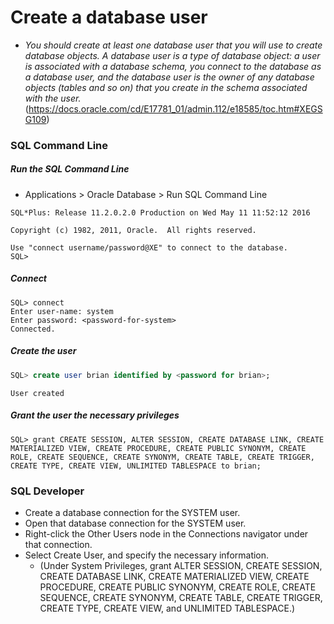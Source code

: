 # Create a database user
* *You should create at least one database user that you will use to create database objects. A database user is a type of database object: a user is associated with a database schema, you connect to the database as a database user, and the database user is the owner of any database objects (tables and so on) that you create in the schema associated with the user.* (https://docs.oracle.com/cd/E17781_01/admin.112/e18585/toc.htm#XEGSG109)

### SQL Command Line
##### Run the SQL Command Line
* Applications > Oracle Database > Run SQL Command Line

```
SQL*Plus: Release 11.2.0.2.0 Production on Wed May 11 11:52:12 2016

Copyright (c) 1982, 2011, Oracle.  All rights reserved.

Use "connect username/password@XE" to connect to the database.
SQL> 
```

##### Connect
```
SQL> connect
Enter user-name: system
Enter password: <password-for-system>
Connected.
```

##### Create the user
```sql
SQL> create user brian identified by <password for brian>;
```
```
User created
```

##### Grant the user the necessary privileges
```
SQL> grant CREATE SESSION, ALTER SESSION, CREATE DATABASE LINK, CREATE MATERIALIZED VIEW, CREATE PROCEDURE, CREATE PUBLIC SYNONYM, CREATE ROLE, CREATE SEQUENCE, CREATE SYNONYM, CREATE TABLE, CREATE TRIGGER, CREATE TYPE, CREATE VIEW, UNLIMITED TABLESPACE to brian;
```

### SQL Developer

* Create a database connection for the SYSTEM user.
* Open that database connection for the SYSTEM user.
* Right-click the Other Users node in the Connections navigator under that connection.
* Select Create User, and specify the necessary information. 
  * (Under System Privileges, grant ALTER SESSION, CREATE SESSION, CREATE DATABASE LINK, CREATE MATERIALIZED VIEW, CREATE PROCEDURE, CREATE PUBLIC SYNONYM, CREATE ROLE, CREATE SEQUENCE, CREATE SYNONYM, CREATE TABLE, CREATE TRIGGER, CREATE TYPE, CREATE VIEW, and UNLIMITED TABLESPACE.)
